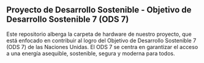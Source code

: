 ## Proyecto de Desarrollo Sostenible - Objetivo de Desarrollo Sostenible 7 (ODS 7)

Este repositorio alberga la carpeta de hardware de nuestro proyecto, que está enfocado en contribuir al logro del Objetivo de Desarrollo Sostenible 7 (ODS 7) de las Naciones Unidas. El ODS 7 se centra en garantizar el acceso a una energía asequible, sostenible, segura y moderna para todos.
